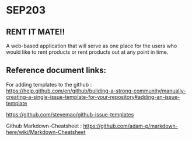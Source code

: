# SEP203

## RENT IT MATE!!

A web-based application that will serve as one place for the users who would like to rent products or rent products out at any point in time.

## Reference document links:

For adding templates to the github :
https://help.github.com/en/github/building-a-strong-community/manually-creating-a-single-issue-template-for-your-repository#adding-an-issue-template

https://github.com/stevemao/github-issue-templates

Github Markdown-Cheatsheet : https://github.com/adam-p/markdown-here/wiki/Markdown-Cheatsheet
